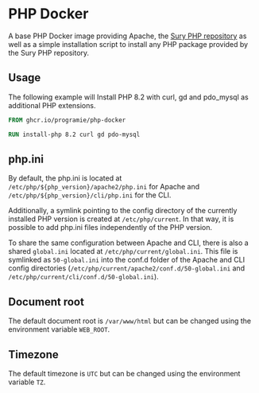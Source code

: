 # PHP Docker

A base PHP Docker image providing Apache, the [Sury PHP repository](https://sury.org) as well as a simple installation script to install any PHP package provided by the Sury PHP repository.

## Usage

The following example will Install PHP 8.2 with curl, gd and pdo_mysql as additional PHP extensions.

```Dockerfile
FROM ghcr.io/programie/php-docker

RUN install-php 8.2 curl gd pdo-mysql
```

## php.ini

By default, the php.ini is located at `/etc/php/${php_version}/apache2/php.ini` for Apache and `/etc/php/${php_version}/cli/php.ini` for the CLI.

Additionally, a symlink pointing to the config directory of the currently installed PHP version is created at `/etc/php/current`. In that way, it is possible to add php.ini files independently of the PHP version.

To share the same configuration between Apache and CLI, there is also a shared `global.ini` located at `/etc/php/current/global.ini`. This file is symlinked as `50-global.ini` into the conf.d folder of the Apache and CLI config directories (`/etc/php/current/apache2/conf.d/50-global.ini` and `/etc/php/current/cli/conf.d/50-global.ini`).

## Document root

The default document root is `/var/www/html` but can be changed using the environment variable `WEB_ROOT`.

## Timezone

The default timezone is `UTC` but can be changed using the environment variable `TZ`.
